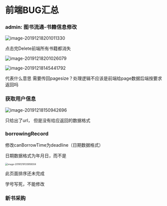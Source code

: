 # 前端BUG汇总

### admin: 图书流通-书籍信息修改

 ![image-20191218201011330](C:\Users\71959\AppData\Roaming\Typora\typora-user-images\image-20191218201011330.png)

点击完Delete前端所有书籍都消失

![image-20191218201026079](C:\Users\71959\AppData\Roaming\Typora\typora-user-images\image-20191218201026079.png)



![image-20191218145441792](C:\Users\71959\AppData\Roaming\Typora\typora-user-images\image-20191218145441792.png)

代表什么意思 需要传回pagesize？处理逻辑不应该是前端给page数据后端按要求返回吗

### 获取用户信息

![image-20191218150942696](C:\Users\71959\AppData\Roaming\Typora\typora-user-images\image-20191218150942696.png)

只给出了url， 但是没有给应返回的数据格式





### borrowingRecord

修改canBorrowTime为deadline（日期数据格式）

日期数据格式为年月日，而不是

<img src="C:\Users\71959\AppData\Roaming\Typora\typora-user-images\image-20191219133959304.png" alt="image-20191219133959304" style="zoom: 50%;" />

此页面排序还未完成 

学号写死，不能修改



### 新书采购